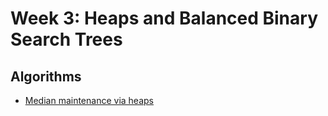 # Week 3: Heaps and Balanced Binary Search Trees

## Algorithms
* [Median maintenance via heaps](./median_maintenance_assignment/median_maintenance_assignment.py)